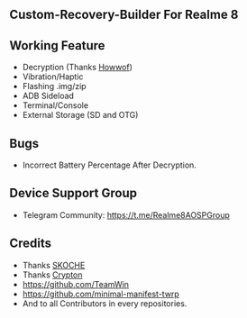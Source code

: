 ## Custom-Recovery-Builder For Realme 8

## Working Feature
- Decryption (Thanks [Howwof](https://t.me/@Howwof))
- Vibration/Haptic 
- Flashing .img/zip
- ADB Sideload
- Terminal/Console
- External Storage (SD and OTG)

## Bugs
- Incorrect Battery Percentage After Decryption.


## Device Support Group 
- Telegram Community: https://t.me/Realme8AOSPGroup


## Credits
- Thanks [SKOCHE](https://github.com/SKOCHE)
- Thanks [Crypton](https://t.me/cd_Crypton)
- https://github.com/TeamWin
- https://github.com/minimal-manifest-twrp
- And to all Contributors in every repositories.
